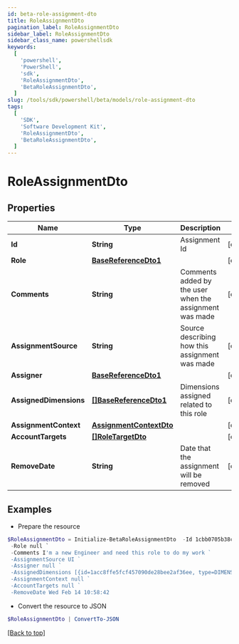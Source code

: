 ```yaml
---
id: beta-role-assignment-dto
title: RoleAssignmentDto
pagination_label: RoleAssignmentDto
sidebar_label: RoleAssignmentDto
sidebar_class_name: powershellsdk
keywords:
  [
    'powershell',
    'PowerShell',
    'sdk',
    'RoleAssignmentDto',
    'BetaRoleAssignmentDto',
  ]
slug: /tools/sdk/powershell/beta/models/role-assignment-dto
tags:
  [
    'SDK',
    'Software Development Kit',
    'RoleAssignmentDto',
    'BetaRoleAssignmentDto',
  ]
---
```


# RoleAssignmentDto

## Properties

| Name | Type | Description | Notes |
| --- | --- | --- | --- |
| **Id** | **String** | Assignment Id | [optional] |
| **Role** | [**BaseReferenceDto1**](base-reference-dto1) |  | [optional] |
| **Comments** | **String** | Comments added by the user when the assignment was made | [optional] |
| **AssignmentSource** | **String** | Source describing how this assignment was made | [optional] |
| **Assigner** | [**BaseReferenceDto1**](base-reference-dto1) |  | [optional] |
| **AssignedDimensions** | [**[]BaseReferenceDto1**](base-reference-dto1) | Dimensions assigned related to this role | [optional] |
| **AssignmentContext** | [**AssignmentContextDto**](assignment-context-dto) |  | [optional] |
| **AccountTargets** | [**[]RoleTargetDto**](role-target-dto) |  | [optional] |
| **RemoveDate** | **String** | Date that the assignment will be removed | [optional] |

## Examples

- Prepare the resource

```powershell
$RoleAssignmentDto = Initialize-BetaRoleAssignmentDto  -Id 1cbb0705b38c4226b1334eadd8874086 `
 -Role null `
 -Comments I'm a new Engineer and need this role to do my work `
 -AssignmentSource UI `
 -Assigner null `
 -AssignedDimensions [{id=1acc8ffe5fcf457090de28bee2af36ee, type=DIMENSION, name=Northeast region}] `
 -AssignmentContext null `
 -AccountTargets null `
 -RemoveDate Wed Feb 14 10:58:42
```

- Convert the resource to JSON

```powershell
$RoleAssignmentDto | ConvertTo-JSON
```

[[Back to top]](#)
